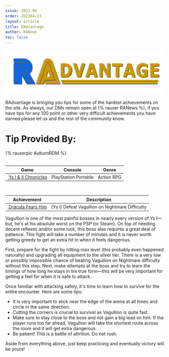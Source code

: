 ```yaml
---
issue: 2023-04
order: 202304-33
layout: article
title: RAdvantage
author: RANews
toc: false
---
```


![](../../img/radvantage.png)

RAdvantage is bringing you tips for some of the hardest achievements on the site. As always, our DMs remain open at {% rauser RANews %}, if you have tips for any 100 point or other very difficult achievements you have earned please let us and the rest of the community know.

# Tip Provided By:

<div class="bingo-winner">
  {% rauserpic AuburnRDM %}
</div><br>

| Game                                                                                                                                                                                                                              | Console              | Genre      |
| --------------------------------------------------------------------------------------------------------------------------------------------------------------------------------------------------------------------------------- | -------------------- | ---------- |
| <a class="gameicon-link" href="https://retroachievements.org/game/3159" target="_blank" rel="noopener"> <img class="gameicon" src="https://retroachievements.org/Images/057456.png" alt=""> <span>Ys I & II Chronicles</span></a> | PlayStation Portable | Action RPG |

<br>

| Achievement                                                                                                                                                                                                                            | Description                                     |
| -------------------------------------------------------------------------------------------------------------------------------------------------------------------------------------------------------------------------------------- | ----------------------------------------------- |
| <a class="gameicon-link" href="https://retroachievements.org/achievement/213855" target="_blank" rel="noopener"> <img class="gameicon" src="https://retroachievements.org/Badge/236474.png" alt=""> <span>Dracula Fears Him</span></a> | [Ys I] Defeat Vagullion on Nightmare Difficulty |

Vagullion is one of the most painful bosses in nearly every version of Ys I—but, he's at his absolute worst on the PSP (or Steam). On top of needing decent reflexes and/or some luck, this boss also requires a great deal of patience. This fight will take a number of minutes and it is never worth getting greedy to get an extra hit in when it feels dangerous.

First, prepare for the fight by hitting max level (this probably even happened naturally) and upgrading all equipment to the silver tier. There is a very low or possibly impossible chance of beating Vagullion on Nightmare difficulty without this step. Next, make attempts at the boss and try to learn the timings of how long he stays in his true form—this will be very important for getting a feel for when it is safe to attack.

Once familiar with attacking safely, it's time to learn how to survive for the entire encounter. Here are some tips:
- It is very important to stick near the edge of the arena at all times and circle in the same direction.
- Cutting the corners is crucial to survival as Vagullion is quite fast.
- Make sure to stay close to the boss and not gain a big lead on him. If the player runs too far ahead, Vagullion will take the shortest route across the room and it will get extra dangerous.
- Be patient! This is a battle of attrition. Do not rush.

Aside from everything above, just keep practicing and eventually victory will be yours!
